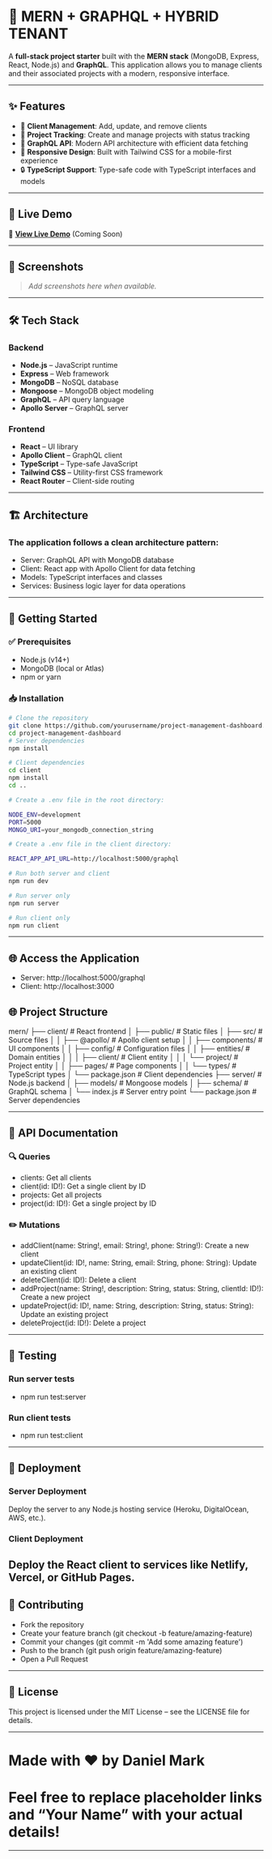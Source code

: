 # 🚀 MERN + GRAPHQL + HYBRID TENANT

A **full-stack project starter** built with the **MERN stack** (MongoDB, Express, React, Node.js) and **GraphQL**. This application allows you to manage clients and their associated projects with a modern, responsive interface.

---

## ✨ Features

- 👤 **Client Management**: Add, update, and remove clients  
- 📁 **Project Tracking**: Create and manage projects with status tracking  
- 🔗 **GraphQL API**: Modern API architecture with efficient data fetching  
- 📱 **Responsive Design**: Built with Tailwind CSS for a mobile-first experience  
- 🔒 **TypeScript Support**: Type-safe code with TypeScript interfaces and models  

---

## 🚀 Live Demo

🔗 **[View Live Demo](#)** (Coming Soon)

---

## 📸 Screenshots

> _Add screenshots here when available._

---

## 🛠️ Tech Stack

### Backend

- **Node.js** – JavaScript runtime  
- **Express** – Web framework  
- **MongoDB** – NoSQL database  
- **Mongoose** – MongoDB object modeling  
- **GraphQL** – API query language  
- **Apollo Server** – GraphQL server  

### Frontend

- **React** – UI library  
- **Apollo Client** – GraphQL client  
- **TypeScript** – Type-safe JavaScript  
- **Tailwind CSS** – Utility-first CSS framework  
- **React Router** – Client-side routing  

---

## 🏗️ Architecture

### The application follows a clean architecture pattern:

- Server: GraphQL API with MongoDB database
- Client: React app with Apollo Client for data fetching
- Models: TypeScript interfaces and classes
- Services: Business logic layer for data operations

---

## 🚦 Getting Started

### ✅ Prerequisites

- Node.js (v14+)  
- MongoDB (local or Atlas)  
- npm or yarn  

### 📥 Installation

```bash
# Clone the repository
git clone https://github.com/yourusername/project-management-dashboard.git
cd project-management-dashboard
# Server dependencies
npm install

# Client dependencies
cd client
npm install
cd ..

# Create a .env file in the root directory:

NODE_ENV=development
PORT=5000
MONGO_URI=your_mongodb_connection_string

# Create a .env file in the client directory:

REACT_APP_API_URL=http://localhost:5000/graphql

# Run both server and client
npm run dev

# Run server only
npm run server

# Run client only
npm run client

```
---

## 🌐 Access the Application

- Server: http://localhost:5000/graphql
- Client: http://localhost:3000

## 🌐 Project Structure

mern/
├── client/                 # React frontend
│   ├── public/             # Static files
│   ├── src/                # Source files
│   │   ├── @apollo/        # Apollo client setup
│   │   ├── components/     # UI components
│   │   ├── config/         # Configuration files
│   │   ├── entities/       # Domain entities
│   │   │   ├── client/     # Client entity
│   │   │   └── project/    # Project entity
│   │   ├── pages/          # Page components
│   │   └── types/          # TypeScript types
│   └── package.json        # Client dependencies
├── server/                 # Node.js backend
│   ├── models/             # Mongoose models
│   ├── schema/             # GraphQL schema
│   └── index.js            # Server entry point
└── package.json            # Server dependencies

---

## 📝 API Documentation

### 🔍 Queries
- clients: Get all clients
- client(id: ID!): Get a single client by ID
- projects: Get all projects
- project(id: ID!): Get a single project by ID

### ✏️ Mutations
- addClient(name: String!, email: String!, phone: String!): Create a new client
- updateClient(id: ID!, name: String, email: String, phone: String): Update an existing client
- deleteClient(id: ID!): Delete a client
- addProject(name: String!, description: String, status: String, clientId: ID!): Create a new project
- updateProject(id: ID!, name: String, description: String, status: String): Update an existing project
- deleteProject(id: ID!): Delete a project
---

## 🧪 Testing

### Run server tests
- npm run test:server

### Run client tests
- npm run test:client
---

## 🚢 Deployment

### Server Deployment
Deploy the server to any Node.js hosting service (Heroku, DigitalOcean, AWS, etc.).

### Client Deployment
Deploy the React client to services like Netlify, Vercel, or GitHub Pages.
--- 

## 🤝 Contributing

- Fork the repository
- Create your feature branch (git checkout -b feature/amazing-feature)
- Commit your changes (git commit -m 'Add some amazing feature')
- Push to the branch (git push origin feature/amazing-feature)
- Open a Pull Request
---

## 📄 License
This project is licensed under the MIT License – see the LICENSE file for details.

--- 
# Made with ❤️ by Daniel Mark

# Feel free to replace placeholder links and “Your Name” with your actual details!
---